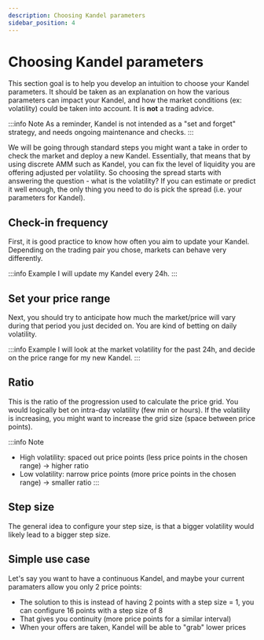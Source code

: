 ```yaml
---
description: Choosing Kandel parameters
sidebar_position: 4
---
```



# Choosing Kandel parameters


This section goal is to help you develop an intuition to choose your Kandel parameters. It should be taken as an explanation on how the various parameters can impact your Kandel, and how the market conditions (ex: volatility) could be taken into account. It is **not** a trading advice.

:::info Note
As a reminder, Kandel is not intended as a "set and forget" strategy, and needs ongoing maintenance and checks.
:::

We will be going through standard steps you might want a take in order to check the market and deploy a new Kandel.
Essentially, that means that by using discrete AMM such as Kandel, you can fix the level of liquidity you are offering adjusted per volatility. So choosing the spread starts with answering the question - what is the volatility? If you can estimate or predict it well enough, the only thing you need to do is pick the spread (i.e. your parameters for Kandel).


## Check-in frequency

First, it is good practice to know how often you aim to update your Kandel. Depending on the trading pair you chose, markets can behave very differently.

:::info Example
I will update my Kandel every 24h.
:::

## Set your price range

Next, you should try to anticipate how much the market/price will vary during that period you just decided on. You are kind of betting on daily volatility.

:::info Example
I will look at the market volatility for the past 24h, and decide on the price range for my new Kandel.
:::

## Ratio

This is the ratio of the progression used to calculate the price grid. You would logically bet on intra-day volatility (few min or hours). If the volatility is increasing, you might want to increase the grid size (space between price points).

:::info Note 
* High volatility: spaced out price points (less price points in the chosen range) -> higher ratio
* Low volatility: narrow price points (more price points in the chosen range) -> smaller ratio
:::

## Step size

The general idea to configure your step size, is that a bigger volatility would likely lead to a bigger step size.


## Simple use case
Let's say you want to have a continuous Kandel, and maybe your current paramaters allow you only 2 price points:

* The solution to this is instead of having 2 points with a step size = 1, you can configure 16 points with a step size of 8
* That gives you continuity (more price points for a similar interval)
* When your offers are taken, Kandel will be able to "grab" lower prices


